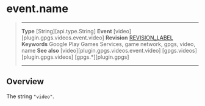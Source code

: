 # event.name

> --------------------- ------------------------------------------------------------------------------------------
> __Type__              [String][api.type.String]
> __Event__             [video][plugin.gpgs.videos.event.video]
> __Revision__          [REVISION_LABEL](REVISION_URL)
> __Keywords__          Google Play Games Services, game network, gpgs, video, name
> __See also__          [video][plugin.gpgs.videos.event.video]
>						[gpgs.videos][plugin.gpgs.videos]
>                       [gpgs.*][plugin.gpgs]
> --------------------- ------------------------------------------------------------------------------------------

## Overview

The string `"video"`.